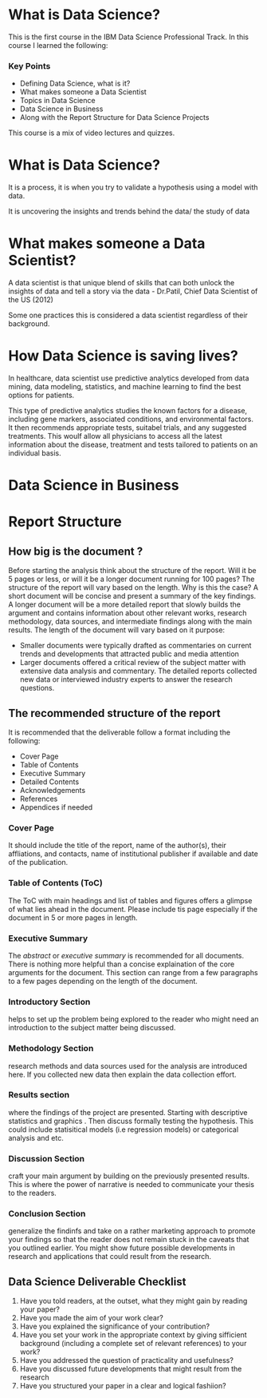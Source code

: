 # What is Data Science?
This is the first course in the IBM Data Science Professional Track. In this course I learned the following:

### Key Points
* Defining Data Science, what is it?
* What makes someone a Data Scientist
* Topics in Data Science
* Data Science in Business
* Along with the Report Structure for Data Science Projects

This course is a mix of video lectures and quizzes.


# What is Data Science?
It is a process, it is when you try to validate a hypothesis using a model with data.

It is uncovering the insights and trends behind the data/ the study of data

# What makes someone a Data Scientist?
A data scientist is that unique blend of skills that can both unlock the insights of data and tell a story via the data - Dr.Patil, Chief Data Scientist of the US (2012)

Some one practices this is considered a data scientist regardless of their background.

# How Data Science is saving lives?
In healthcare, data scientist use predictive analytics developed from data mining, data modeling, statistics, and machine learning to find the best options for patients.

This type of predictive analytics studies the known factors for a disease, including gene markers, associated conditions, and environmental factors. It then recommends appropriate tests, suitabel trials, and any suggested treatments. This woulf allow all physicians to access all the latest information about the disease, treatment and tests tailored to patients on an individual basis.
# Data Science in Business
# Report Structure
   ## How big is the document ?
   Before starting the analysis think about the structure of the report. Will it be 5 pages or less, or will it be a longer document running for 100 pages? The structure of the report will vary based on the length. Why is this the case? A short document will be concise and present a summary of the key findings. A longer document will be a more detailed report that slowly builds the argument and contains information about other relevant works, research methodology, data sources, and intermediate findings along with the main results. The length of the document will vary based on it purpose: 
   * Smaller documents were typically drafted as commentaries on current trends and developments that attracted public and media attention
   * Larger documents offered a critical review of the subject matter with extensive data analysis and commentary. The detailed reports collected new data or interviewed industry experts to answer the research questions.
   
   ## The recommended structure of the report
   It is recommended that the deliverable follow a format including the following:
   * Cover Page
   * Table of Contents
   * Executive Summary
   * Detailed Contents
   * Acknowledgements
   * References
   * Appendices if needed
   
   ### Cover Page
   It should include the title of the report, name of the author(s), their affliations, and contacts, name of institutional publisher if available and date of the publication.

   ### Table of Contents (ToC)
   The ToC with main headings and list of tables and figures offers a glimpse of what lies ahead in the document. Please include tis page especially if the document in 5 or more pages in length.

   ### Executive Summary
   The <em>abstract</em> or <em>executive summary</em> is recommended for all documents. There is nothing more helpful than a concise explaination of the core arguments for the document. This section can range from a few paragraphs to a few pages depending on the length of the document.

   ### Introductory Section
   helps to set up the problem being explored to the reader who might need an introduction to the subject matter being discussed.
   ### Methodology Section
   research methods and data sources used for the analysis are introduced here. If you collected new data then explain the data collection effort.

   ### Results section
   where the findings of the project are presented. Starting with descriptive statistics and graphics . Then discuss formally testing the hypothesis. This could include statisitical models (i.e regression models) or categorical analysis and etc.

   ### Discussion Section
   craft your main argument by building on the previously presented results. This is where the power of narrative is needed to communicate your thesis to the readers. 

   ### Conclusion Section
   generalize the findinfs and take on a rather marketing approach to promote your findings so that the reader does not remain stuck in the caveats that you outlined earlier. You might show future possible developments in research and applications that could result from the research.

   ## Data Science Deliverable Checklist
   1. Have you told readers, at the outset, what they might gain by reading your paper? 
   2. Have you made the aim of your work clear?
   3. Have you explained the significance of your contribution?
   4. Have you set your work in the appropriate context by giving sifficient background (including a complete set of relevant references) to your work?
   5. Have you addressed the question of practicality and usefulness?
   6. Have you discussed future developments that might result from the research
   7. Have you structured your paper in a clear and logical fashiion?